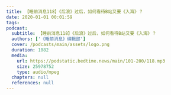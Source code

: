 ```yaml
---
title: 【睡前消息118】《后浪》过后，如何看待B站又要《入海》？
date: 2020-01-01 00:01:59
tags:
podcast:
  subtitle: 【睡前消息118】《后浪》过后，如何看待B站又要《入海》？
  authors: ['《睡前消息》编辑部']
  cover: /podcasts/main/assets/logo.png
  duration: 1082
  media:
    url: https://podstatic.bedtime.news/main/101-200/118.mp3
    size: 25978752
    type: audio/mpeg
  chapters: null
  references: null
---
```

